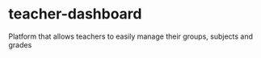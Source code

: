 # teacher-dashboard
Platform that allows teachers to easily manage their groups, subjects and grades
